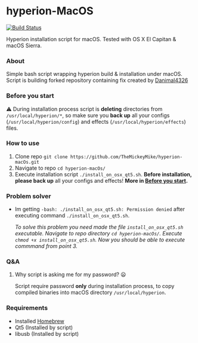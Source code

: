 # hyperion-MacOS

[![Build Status](https://travis-ci.org/TheMickeyMike/hyperion-macOs.svg?branch=master)](https://travis-ci.org/TheMickeyMike/hyperion-macOs)

Hyperion installation script for macOS. Tested with OS X El Capitan & macOS Sierra.

### About
Simple bash script wrapping hyperion build & installation under macOS. Script is building forked repository containing fix created by [Danimal4326](https://github.com/Danimal4326/hyperion/commit/d1ee432ba3e48749900cf0083278dbe1e65891ee)

### Before you start
:warning: During installation process script is **deleting** directories from `/usr/local/hyperion/*`, so make sure you **back up** all your configs (`/usr/local/hyperion/config`) and effects (`/usr/local/hyperion/effects`) files.

### How to use
1. Clone repo `git clone https://github.com/TheMickeyMike/hyperion-macOs.git`
2. Navigate to repo `cd hyperion-macOs/`
3. Execute installation script `./install_on_osx_qt5.sh`. **Before installation, please back up** all your configs and effects! __More in [Before you start](#before-you-start).__

### Problem solver
+ Im getting `-bash: ./install_on_osx_qt5.sh: Permission denied` after executing command `./install_on_osx_qt5.sh`.

   *To solve this problem you need made the file `install_on_osx_qt5.sh` executable. Navigate to repo directory `cd hyperion-macOs/`. Execute `chmod +x install_on_osx_qt5.sh`. Now you should be able to execute commmand from point 3.*

### Q&A
1. Why script is asking me for my password? :frowning:

   Script require password **only** during installation process, to copy compiled binaries into macOS directory  `/usr/local/hyperion`.

### Requirements
* Installed [Homebrew](https://brew.sh/)
* Qt5 (Installed by script)
* libusb (Installed by script)
